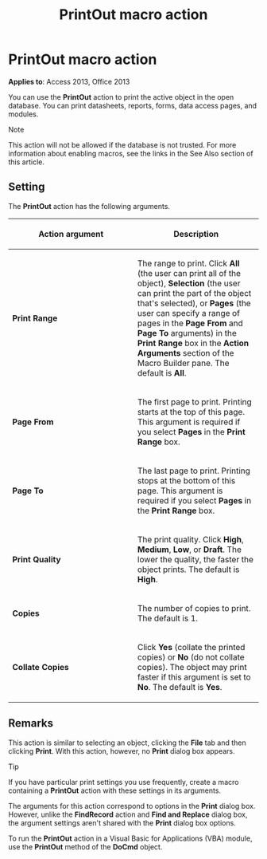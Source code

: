 ﻿---
title: PrintOut macro action
TOCTitle: PrintOut macro action
ms:assetid: 13688158-1cf1-4b2e-d90a-271c8890e413
ms:mtpsurl: https://msdn.microsoft.com/library/Ff845432(v=office.15)
ms:contentKeyID: 48543368
ms.date: 09/18/2015
mtps_version: v=office.15
f1_keywords:
- vbaac10.chm1697
f1_categories:
- Office.Version=v15
---

# PrintOut macro action


**Applies to**: Access 2013, Office 2013

You can use the **PrintOut** action to print the active object in the open database. You can print datasheets, reports, forms, data access pages, and modules.


> [!NOTE]
> <P>This action will not be allowed if the database is not trusted. For more information about enabling macros, see the links in the See Also section of this article.</P>



## Setting

The **PrintOut** action has the following arguments.

<table>
<colgroup>
<col style="width: 50%" />
<col style="width: 50%" />
</colgroup>
<thead>
<tr class="header">
<th><p>Action argument</p></th>
<th><p>Description</p></th>
</tr>
</thead>
<tbody>
<tr class="odd">
<td><p><strong>Print Range</strong></p></td>
<td><p>The range to print. Click <strong>All</strong> (the user can print all of the object), <strong>Selection</strong> (the user can print the part of the object that's selected), or <strong>Pages</strong> (the user can specify a range of pages in the <strong>Page From</strong> and <strong>Page To</strong> arguments) in the <strong>Print Range</strong> box in the <strong>Action Arguments</strong> section of the Macro Builder pane. The default is <strong>All</strong>.</p></td>
</tr>
<tr class="even">
<td><p><strong>Page From</strong></p></td>
<td><p>The first page to print. Printing starts at the top of this page. This argument is required if you select <strong>Pages</strong> in the <strong>Print Range</strong> box.</p></td>
</tr>
<tr class="odd">
<td><p><strong>Page To</strong></p></td>
<td><p>The last page to print. Printing stops at the bottom of this page. This argument is required if you select <strong>Pages</strong> in the <strong>Print Range</strong> box.</p></td>
</tr>
<tr class="even">
<td><p><strong>Print Quality</strong></p></td>
<td><p>The print quality. Click <strong>High</strong>, <strong>Medium</strong>, <strong>Low</strong>, or <strong>Draft</strong>. The lower the quality, the faster the object prints. The default is <strong>High</strong>.</p></td>
</tr>
<tr class="odd">
<td><p><strong>Copies</strong></p></td>
<td><p>The number of copies to print. The default is 1.</p></td>
</tr>
<tr class="even">
<td><p><strong>Collate Copies</strong></p></td>
<td><p>Click <strong>Yes</strong> (collate the printed copies) or <strong>No</strong> (do not collate copies). The object may print faster if this argument is set to <strong>No</strong>. The default is <strong>Yes</strong>.</p></td>
</tr>
</tbody>
</table>


## Remarks

This action is similar to selecting an object, clicking the **File** tab and then clicking **Print**. With this action, however, no **Print** dialog box appears.


> [!TIP]
> <P>If you have particular print settings you use frequently, create a macro containing a <STRONG>PrintOut</STRONG> action with these settings in its arguments.</P>



The arguments for this action correspond to options in the **Print** dialog box. However, unlike the **FindRecord** action and **Find and Replace** dialog box, the argument settings aren't shared with the **Print** dialog box options.

To run the **PrintOut** action in a Visual Basic for Applications (VBA) module, use the **PrintOut** method of the **DoCmd** object.

